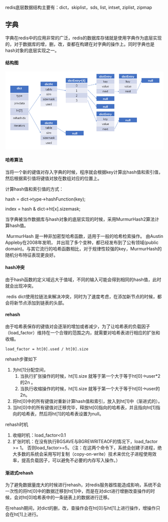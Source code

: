 redis底层数据结构主要有：dict，skiplist，sds, list, intset, ziplist, zipmap 

##   

## ﻿﻿**字典** 

​    	字典在redis中的应用非常的广泛，redis的数据库存储就是使用字典作为底层实现的，对于数据库的增，删，改﻿，查都在构建在对字典的操作上。同时字典也是hash对象的底层实现之一。



#### 结构图

![redis-dict](../../_statics/redis-dict.png)

#### 哈希算法

​		当将一个新的键值对存入字典的时候，程序就会根据key计算出hash值和索引值，然后根据索引值将键值对放在数组对应的位置上。

  计算hash值和索引值的方式：

  hash = dict->type->hashFunction(key);

  index = hash & dict->ht[x].sizemask;

  

  当字典被当作数据库与hash对象的底层实现的时候，采用MurmurHash2算法计算hash值。

​		MurmurHash 是一种非加密型哈希函数，适用于一般的哈希检索操作。 由Austin Appleby在2008年发明， 并出现了多个变种，都已经发布到了公有领域(public domain)。与其它流行的哈希函数相比，对于规律性较强的key，MurmurHash的随机分布特征表现更良好。

 

#### hash冲突

​	由于hash函数的定义域远大于值域，不同的输入可能会得到相同的hash值，此时就会出现冲突。

​	redis dict使用拉链法来解决冲突，同时为了速度考虑，在添加新节点的时候，都会将新节点添加到链表的头部。

 

#### rehash

​		由于哈希表保存的键值对会逐渐的增加或者减少，为了让哈希表的负载因子（load_factor）维持在一个合理的范围之内，就需要对哈希表进行相应的扩张和收缩。

  	load_factor = ht[0].used / ht[0].size

rehash步骤如下

1. 为ht[1]分配空间，
   1. 当执行扩张操作的时候，ht[1].size 就等于第一个大于等于ht[0]->user*2的2n 。
   2. 当执行收缩操作的时候，ht[1].size 就等于第一个大于等于ht[0]->user的2n。
2. 将ht[0]中的所有键值对重新计算hash值和索引，放入到ht[1]中（渐进式的）。
3. 当ht[0]中的所有键值对迁移完毕，释放ht[0]指向的哈希表，并且指向ht[1]指向的哈希表，然后将ht[1]的哈希表设置为null。

  

rehash时机

1. 收缩时机：load_factor<0.1
2. 扩张时机：在没有执行BGSAVE与BGREWRITEAOF的情况下，load_factor >= 1。 否则load_factor>=5。（注：在这两个命令下，系统会创建子进程，绝大多数的系统会采用写时复制（copy-on-write）技术来优化子进程使用效率，提高负载因子，可以避免不必要的内存写入操作。）

 

 

#### 渐进式rehash

  为了避免数据量庞大的时候进行rehash，对redis服务器性能造成影响，系统不会一次性的将ht[0]中的数据迁移到ht[1]中，而是在对dict进行增删改查操作的时候，会对ht[0]哈希表中的一条链表上的数据进行迁移。

  在rehash期间，对dict的删，改，查操作会在ht[0]与ht[1]上进行操作，增操作只会在ht[1]上进行。